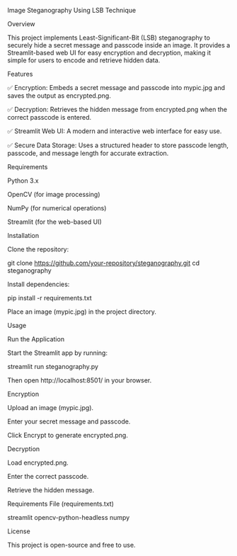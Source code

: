Image Steganography Using LSB Technique

Overview

This project implements Least-Significant-Bit (LSB) steganography to securely hide a secret message and passcode inside an image. It provides a Streamlit-based web UI for easy encryption and decryption, making it simple for users to encode and retrieve hidden data.

Features

✅ Encryption: Embeds a secret message and passcode into mypic.jpg and saves the output as encrypted.png.

✅ Decryption: Retrieves the hidden message from encrypted.png when the correct passcode is entered.

✅ Streamlit Web UI: A modern and interactive web interface for easy use.

✅ Secure Data Storage: Uses a structured header to store passcode length, passcode, and message length for accurate extraction.

Requirements

Python 3.x

OpenCV (for image processing)

NumPy (for numerical operations)

Streamlit (for the web-based UI)

Installation

Clone the repository:

git clone https://github.com/your-repository/steganography.git
cd steganography

Install dependencies:

pip install -r requirements.txt

Place an image (mypic.jpg) in the project directory.

Usage

Run the Application

Start the Streamlit app by running:

streamlit run steganography.py

Then open http://localhost:8501/ in your browser.

Encryption

Upload an image (mypic.jpg).

Enter your secret message and passcode.

Click Encrypt to generate encrypted.png.

Decryption

Load encrypted.png.

Enter the correct passcode.

Retrieve the hidden message.

Requirements File (requirements.txt)

streamlit
opencv-python-headless
numpy

License

This project is open-source and free to use.

